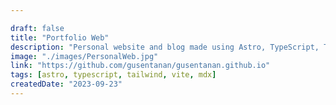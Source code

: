 ```yaml
---

draft: false
title: "Portfolio Web"
description: "Personal website and blog made using Astro, TypeScript, Tailwind css and Markdoc"
image: "./images/PersonalWeb.jpg"
link: "https://github.com/gusentanan/gusentanan.github.io"
tags: [astro, typescript, tailwind, vite, mdx]
createdDate: "2023-09-23"
---
```

